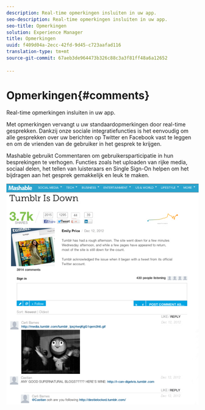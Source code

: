 ```yaml
---
description: Real-time opmerkingen insluiten in uw app.
seo-description: Real-time opmerkingen insluiten in uw app.
seo-title: Opmerkingen
solution: Experience Manager
title: Opmerkingen
uuid: f409d04a-2ecc-42fd-9d45-c723aafad116
translation-type: tm+mt
source-git-commit: 67aeb3de964473b326c88c3a3f81ff48a6a12652

---
```



# Opmerkingen{#comments}

Real-time opmerkingen insluiten in uw app.

Met opmerkingen vervangt u uw standaardopmerkingen door real-time gesprekken. Dankzij onze sociale integratiefuncties is het eenvoudig om alle gesprekken over uw berichten op Twitter en Facebook vast te leggen en om de vrienden van de gebruiker in het gesprek te krijgen.

Mashable gebruikt Commentaren om gebruikersparticipatie in hun besprekingen te verhogen. Functies zoals het uploaden van rijke media, sociaal delen, het tellen van luisteraars en Single Sign-On helpen om het bijdragen aan het gesprek gemakkelijk en leuk te maken.

![](assets/CommentsMashable.png)

<!-- 

c_comments_app.dita

 -->

